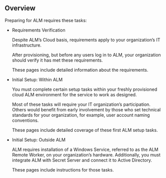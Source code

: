 ﻿[title]: # (Overview)
[tags]: # (Account  Manager,ALM,)
[priority]: # (5100)

## Overview

Preparing for ALM requires these tasks:

* Requirements Verification

  Despite ALM’s Cloud basis, requirements apply to your organization’s IT infrastructure.

  After provisioning, but before any users log in to ALM, your organization should verify it has met these requirements.

  These pages include detailed information about the requirements.

* Initial Setup: Within ALM

  You must complete certain setup tasks within your freshly provisioned cloud ALM environment for the service to work as designed.

  Most of these tasks will require your IT organization’s participation. Others would benefit from early involvement by those who set technical standards for your organization, for example, user account naming conventions.

  These pages include detailed coverage of these first ALM setup tasks.

* Initial Setup: Outside ALM

  ALM requires installation of a Windows Service, referred to as the ALM Remote Worker, on your organization’s hardware. Additionally, you must integrate ALM with Secret Server and connect it to Active Directory.

    These pages include instructions for those tasks.


